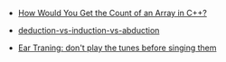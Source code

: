 - [How Would You Get the Count of an Array in C++?](https://blogs.msdn.microsoft.com/the1/2004/05/07/how-would-you-get-the-count-of-an-array-in-c-2/)

- [deduction-vs-induction-vs-abduction](https://www.merriam-webster.com/words-at-play/deduction-vs-induction-vs-abduction)

- [Ear Traning: don't play the tunes before singing them](https://music.stackexchange.com/questions/178/what-are-the-most-effective-ear-training-methods)

